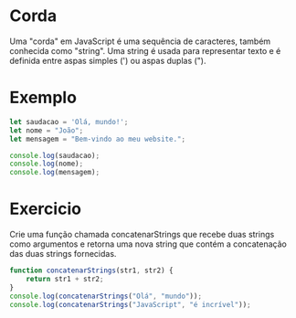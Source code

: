 #   Corda 
Uma "corda" em JavaScript é uma sequência de caracteres, também conhecida como "string". Uma string é usada para representar texto e é definida entre aspas simples (') ou aspas duplas (").
 
# Exemplo 
```js 
let saudacao = 'Olá, mundo!';
let nome = "João";
let mensagem = "Bem-vindo ao meu website.";

console.log(saudacao);
console.log(nome);
console.log(mensagem);

```
# Exercicio 
Crie uma função chamada concatenarStrings que recebe duas strings como argumentos e retorna uma nova string que contém a concatenação das duas strings fornecidas.
```js 
function concatenarStrings(str1, str2) {
    return str1 + str2;
}
console.log(concatenarStrings("Olá", "mundo")); 
console.log(concatenarStrings("JavaScript", "é incrível")); 

```